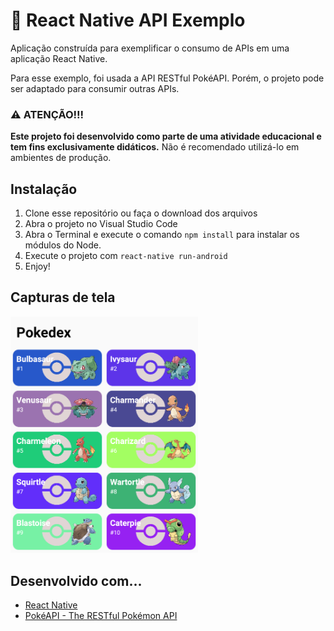 # 🚀 React Native API Exemplo
Aplicação construída para exemplificar o consumo de APIs em uma aplicação React Native. 

Para esse exemplo, foi usada a API RESTful PokéAPI. Porém, o projeto pode ser adaptado para consumir outras APIs.

### ⚠️ ATENÇÃO!!!
**Este projeto foi desenvolvido como parte de uma atividade educacional e tem fins exclusivamente didáticos.** Não é recomendado utilizá-lo em ambientes de produção.


## Instalação
1. Clone esse repositório ou faça o download dos arquivos
2. Abra o projeto no Visual Studio Code
3. Abra o Terminal e execute o comando `npm install` para instalar os módulos do Node.
4. Execute o projeto com `react-native run-android`
5. Enjoy!

## Capturas de tela
<img width="300" src="https://github.com/lucasfrag/React-Native-API-Exemplo/blob/master/src/images/screenshot.PNG" >

## Desenvolvido com...

* [React Native](https://reactnative.dev)
* [PokéAPI - The RESTful Pokémon API](https://pokeapi.co)
